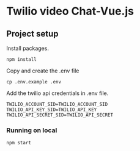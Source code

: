# Twilio video Chat-Vue.js

## Project setup
Install packages.
```
npm install
```
Copy and create the .env file
```
cp .env.example .env
```
Add the twilio api credentials in .env file.
```
TWILIO_ACCOUNT_SID=TWILIO_ACCOUNT_SID
TWILIO_API_KEY_SID=TWILIO_API_KEY
TWILIO_API_SECRET_SID=TWILIO_API_SECRET
```
### Running on local
```
npm start
```